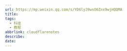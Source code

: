 ```yaml
---
url: https://mp.weixin.qq.com/s/YD6lyJ9wsO6Znx9wjHQQMA
title: 
tags:
  - 科技
  - 教程
abbrlink: cloudflarenotes
describe:   
date:
---
```


